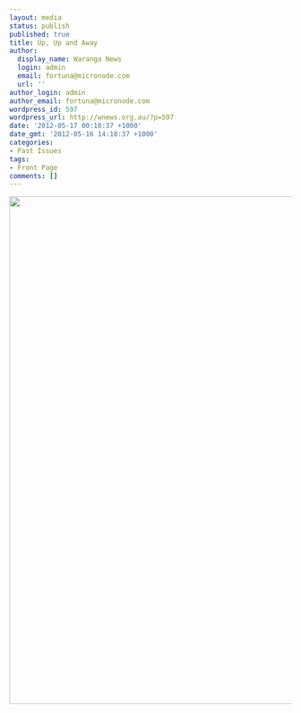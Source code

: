 ```yaml
---
layout: media
status: publish
published: true
title: Up, Up and Away
author:
  display_name: Waranga News
  login: admin
  email: fortuna@micronode.com
  url: ''
author_login: admin
author_email: fortuna@micronode.com
wordpress_id: 597
wordpress_url: http://wnews.org.au/?p=597
date: '2012-05-17 00:18:37 +1000'
date_gmt: '2012-05-16 14:18:37 +1000'
categories:
- Past Issues
tags:
- Front Page
comments: []
---
```


<a href="http://wnews.org.au/wp-content/uploads/2012/05/frontpage-20120517.pdf"><img class="alignnone size-full wp-image-590" title="Front Page - 17 May, 2012" src="http://wnews.org.au/wp-content/uploads/2012/05/frontpage-20120517.png" alt="" width="624" height="907" /></a>
